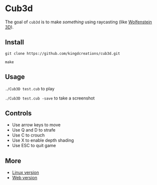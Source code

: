 # Cub3d

The goal of ``cub3d`` is to make *something* using raycasting (like [Wolfenstein 3D](https://fr.wikipedia.org/wiki/Wolfenstein_3D)).

## Install

``git clone https://github.com/kingdcreations/cub3d.git``

``make``

## Usage

``./Cub3D test.cub`` to play

``./Cub3D test.cub -save`` to take a screenshot

## Controls

* Use arrow keys to move
* Use Q and D to strafe
* Use C to crouch
* Use X to enable depth shading
* Use ESC to quit game

## More

* [Linux version](https://github.com/kingdcreations/cub3d/tree/linux)
* [Web version](https://thais-marcon.com/raycasting/)
